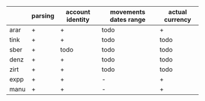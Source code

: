 |     | parsing | account identity | movements dates range | actual currency|
|-----|---------|------------------|-----------------------|----------------|
|arar | +       | +                | todo                  | +              |
|tink | +       | +                | todo                  | todo           |
|sber | +       | todo             | todo                  | todo           |
|denz | +       | +                | todo                  | todo           |
|zirt | +       | +                | todo                  | todo           |
|expp | +       | +                | -                     | +              |
|manu | +       | +                | -                     | +              |
